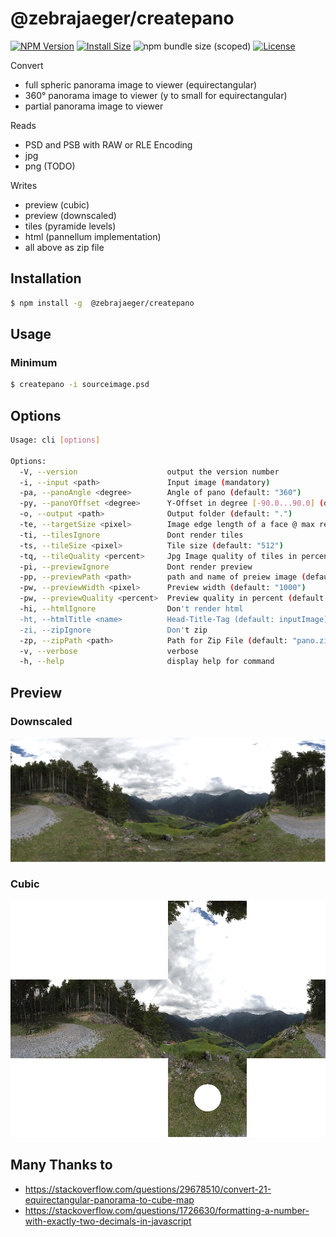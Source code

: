 # @zebrajaeger/createpano

[![NPM Version](https://img.shields.io/npm/v/@zebrajaeger/createpano.svg?style=flat)](https://www.npmjs.org/package/@zebrajaeger/createpano)
[![Install Size](https://packagephobia.now.sh/badge?p=@zebrajaeger/createpano)](https://packagephobia.now.sh/result?p=@zebrajaeger/createpano)
![npm bundle size (scoped)](https://img.shields.io/bundlephobia/min/@zebrajaeger/createpano)
[![License](https://img.shields.io/github/license/zebrajaeger/sphere2cube-js)](https://img.shields.io/github/license/zebrajaeger/sphere2cube-js)

Convert
- full spheric panorama image to viewer (equirectangular)
- 360° panorama image to viewer (y to small for equirectangular)
- partial panorama image to viewer

Reads 
- PSD and PSB with RAW or RLE Encoding
- jpg
- png (TODO)

Writes
- preview (cubic)
- preview (downscaled)
- tiles (pyramide levels)
- html (pannellum implementation)
- all above as zip file 


## Installation

```bash
$ npm install -g  @zebrajaeger/createpano
```

## Usage

### Minimum

```bash
$ createpano -i sourceimage.psd
```

## Options
```bash
Usage: cli [options]

Options:
  -V, --version                    output the version number
  -i, --input <path>               Input image (mandatory)
  -pa, --panoAngle <degree>        Angle of pano (default: "360")
  -py, --panoYOffset <degree>      Y-Offset in degree [-90.0...90.0] (default: "0")
  -o, --output <path>              Output folder (default: ".")
  -te, --targetSize <pixel>        Image edge length of a face @ max resolution (default: inputImage.x / 4)
  -ti, --tilesIgnore               Dont render tiles
  -ts, --tileSize <pixel>          Tile size (default: "512")
  -tq, --tileQuality <percent>     Jpg Image quality of tiles in percent (default: "85")
  -pi, --previewIgnore             Dont render preview
  -pp, --previewPath <path>        path and name of preiew image (default: "./preview.png")
  -pw, --previewWidth <pixel>      Preview width (default: "1000")
  -pw, --previewQuality <percent>  Preview quality in percent (default: "85")
  -hi, --htmlIgnore                Don't render html
  -ht, --htmlTitle <name>          Head-Title-Tag (default: inputImage)
  -zi, --zipIgnore                 Don't zip
  -zp, --zipPath <path>            Path for Zip File (default: "pano.zip")
  -v, --verbose                    verbose
  -h, --help                       display help for command


```

## Preview

### Downscaled

![dsf](./doc/preview.eq.png)

### Cubic

![dsf](./doc/preview.png)

## Many Thanks to

- https://stackoverflow.com/questions/29678510/convert-21-equirectangular-panorama-to-cube-map
- https://stackoverflow.com/questions/1726630/formatting-a-number-with-exactly-two-decimals-in-javascript
